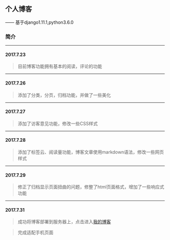 ## 个人博客

—— 基于django1.11.1,python3.6.0


### 简介
----------
#### 2017.7.23
> 目前博客功能拥有基本的阅读，评论的功能
----------
#### 2017.7.26
> 添加了分类，分页，归档功能，并做了一些美化
----------
#### 2017.7.27
> 添加了访客意见功能，修改一些CSS样式
----------
#### 2017.7.28
> 添加了标签云、阅读量功能，博客文章使用markdown语法，修改一些网页样式
----------
#### 2017.7.29
> 修正了归档显示页面扭曲的问题，修整了html页面格式，增加了一些响应式功能
----------
#### 2017.7.31
> 成功将博客部署到服务器上，点击进入[我的博客](http://cjxh616.com/blog)
 
> 完成适配手机页面

